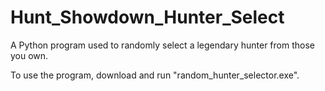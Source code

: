 # Hunt_Showdown_Hunter_Select
A Python program used to randomly select a legendary hunter from those you own.

To use the program, download and run "random_hunter_selector.exe".
